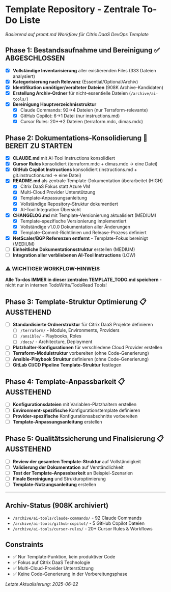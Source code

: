 # Template Repository - Zentrale To-Do Liste

*Basierend auf promt.md Workflow für Citrix DaaS DevOps Template*

## Phase 1: Bestandsaufnahme und Bereinigung ✅ ABGESCHLOSSEN

- [x] **Vollständige Inventarisierung** aller existierenden Files (333 Dateien analysiert)
- [x] **Kategorisierung nach Relevanz** (Essential/Optional/Archiv)  
- [x] **Identifikation unnötiger/veralteter Dateien** (908K Archive-Kandidaten)
- [x] **Erstellung Archiv-Ordner** für nicht-essentielle Dateien (`/archive/ai-tools/`)
- [x] **Bereinigung Hauptverzeichnisstruktur**
  - [x] Claude Commands: 92→4 Dateien (nur Terraform-relevante)
  - [x] GitHub Copilot: 6→1 Datei (nur instructions.md)
  - [x] Cursor Rules: 20+→2 Dateien (terraform.mdc, dimas.mdc)

## Phase 2: Dokumentations-Konsolidierung 🔄 BEREIT ZU STARTEN

- [x] **CLAUDE.md** mit AI-Tool Instructions konsolidiert
- [x] **Cursor Rules** konsolidiert (terraform.mdc + dimas.mdc → eine Datei)
- [x] **GitHub Copilot Instructions** konsolidiert (instructions.md + git.instructions.md → eine Datei)
- [x] **README.md** als zentrale Template-Dokumentation überarbeitet (HIGH)
  - [x] Citrix DaaS Fokus statt Azure VM
  - [x] Multi-Cloud Provider Unterstützung
  - [x] Template-Anpassungsanleitung
  - [x] Vollständige Repository-Struktur dokumentiert
  - [x] AI-Tool Integration Übersicht
- [x] **CHANGELOG.md** mit Template-Versionierung aktualisiert (MEDIUM)
  - [x] Template-spezifische Versionierung implementiert
  - [x] Vollständige v1.0.0 Dokumentation aller Änderungen
  - [x] Template-Commit-Richtlinien und Release-Prozess definiert
- [x] **NetScaler/BGP Referenzen entfernt** - Template-Fokus bereinigt (MEDIUM)
- [ ] **Einheitliche Dokumentationsstruktur** erstellen (MEDIUM)
- [ ] **Integration aller verbliebenen AI-Tool Instructions** (LOW)

### ⚠️ WICHTIGER WORKFLOW-HINWEIS
**Alle To-dos IMMER in dieser zentralen TEMPLATE_TODO.md speichern** - nicht nur in internen TodoWrite/TodoRead Tools!

## Phase 3: Template-Struktur Optimierung 📋 AUSSTEHEND

- [ ] **Standardisierte Ordnerstruktur** für Citrix DaaS Projekte definieren
  - [ ] `/terraform/` - Module, Environments, Providers
  - [ ] `/ansible/` - Playbooks, Roles
  - [ ] `/docs/` - Architecture, Deployment
- [ ] **Platzhalter-Konfigurationen** für verschiedene Cloud Provider erstellen
- [ ] **Terraform-Modulstruktur** vorbereiten (ohne Code-Generierung)
- [ ] **Ansible-Playbook Struktur** definieren (ohne Code-Generierung)
- [ ] **GitLab CI/CD Pipeline Template-Struktur** festlegen

## Phase 4: Template-Anpassbarkeit 📋 AUSSTEHEND

- [ ] **Konfigurationsdateien** mit Variablen-Platzhaltern erstellen
- [ ] **Environment-spezifische** Konfigurationstemplate definieren
- [ ] **Provider-spezifische** Konfigurationsabschnitte vorbereiten
- [ ] **Template-Anpassungsanleitung** erstellen

## Phase 5: Qualitätssicherung und Finalisierung 📋 AUSSTEHEND

- [ ] **Review der gesamten Template-Struktur** auf Vollständigkeit
- [ ] **Validierung der Dokumentation** auf Verständlichkeit
- [ ] **Test der Template-Anpassbarkeit** an Beispiel-Szenarien
- [ ] **Finale Bereinigung** und Strukturoptimierung
- [ ] **Template-Nutzungsanleitung** erstellen

---

## Archiv-Status (908K archiviert)
- `/archive/ai-tools/claude-commands/` - 92 Claude Commands
- `/archive/ai-tools/github-copilot/` - 5 GitHub Copilot Dateien  
- `/archive/ai-tools/cursor-rules/` - 20+ Cursor Rules & Workflows

## Constraints
- ✅ Nur Template-Funktion, kein produktiver Code
- ✅ Fokus auf Citrix DaaS Technologie
- ✅ Multi-Cloud-Provider Unterstützung
- ✅ Keine Code-Generierung in der Vorbereitungsphase

*Letzte Aktualisierung: 2025-06-22*